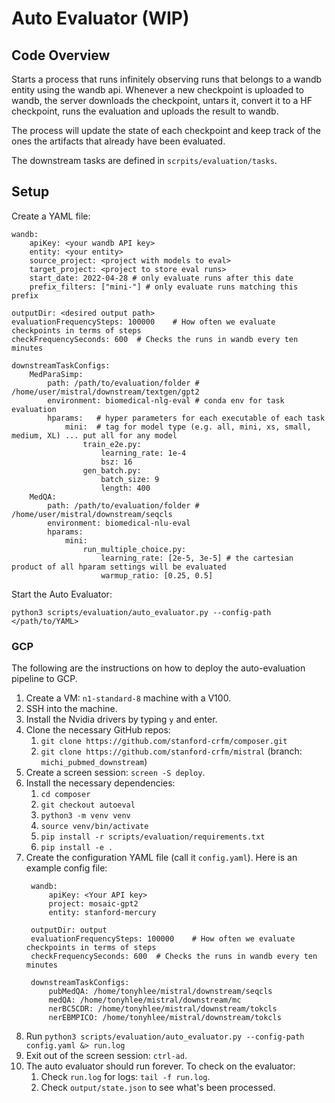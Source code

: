 # Auto Evaluator (WIP)

## Code Overview

Starts a process that runs infinitely observing runs that belongs to a wandb entity using the wandb api. 
Whenever a new  checkpoint is uploaded to wandb, the server downloads the checkpoint, untars it, 
convert it to a HF checkpoint, runs the evaluation and uploads the result to wandb. 

The process will update the state of each checkpoint and keep track of the ones the artifacts that already 
have been evaluated.

The downstream tasks are defined in `scrpits/evaluation/tasks`.

## Setup

Create a YAML file:

```text
wandb:
    apiKey: <your wandb API key>
    entity: <your entity>
    source_project: <project with models to eval>
    target_project: <project to store eval runs>
    start_date: 2022-04-28 # only evaluate runs after this date
    prefix_filters: ["mini-"] # only evaluate runs matching this prefix

outputDir: <desired output path>
evaluationFrequencySteps: 100000    # How often we evaluate checkpoints in terms of steps
checkFrequencySeconds: 600  # Checks the runs in wandb every ten minutes

downstreamTaskConfigs:
    MedParaSimp:
        path: /path/to/evaluation/folder # /home/user/mistral/downstream/textgen/gpt2
        environment: biomedical-nlg-eval # conda env for task evaluation
        hparams:   # hyper parameters for each executable of each task
            mini:  # tag for model type (e.g. all, mini, xs, small, medium, XL) ... put all for any model
                train_e2e.py:
                    learning_rate: 1e-4
                    bsz: 16
                gen_batch.py:
                    batch_size: 9
                    length: 400
    MedQA: 
        path: /path/to/evaluation/folder # /home/user/mistral/downstream/seqcls
        environment: biomedical-nlu-eval
        hparams:
            mini:
                run_multiple_choice.py:
                    learning_rate: [2e-5, 3e-5] # the cartesian product of all hparam settings will be evaluated
                    warmup_ratio: [0.25, 0.5]
```

Start the Auto Evaluator:

`python3 scripts/evaluation/auto_evaluator.py --config-path </path/to/YAML>` 


### GCP

The following are the instructions on how to deploy the auto-evaluation pipeline to GCP.

1. Create a VM: `n1-standard-8` machine with a V100.
1. SSH into the machine.
1. Install the Nvidia drivers by typing `y` and enter.
1. Clone the necessary GitHub repos:
    1. `git clone https://github.com/stanford-crfm/composer.git`
    1. `git clone https://github.com/stanford-crfm/mistral` (branch: `michi_pubmed_downstream`)
1. Create a screen session: `screen -S deploy`.    
1. Install the necessary dependencies:
    1. `cd composer`
    1. `git checkout autoeval`
    1. `python3 -m venv venv`
    1. `source venv/bin/activate`
    1. `pip install -r scripts/evaluation/requirements.txt`
    1. `pip install -e .`
1. Create the configuration YAML file (call it `config.yaml`). Here is an example config file:
   ```text
    wandb:
        apiKey: <Your API key>
        project: mosaic-gpt2
        entity: stanford-mercury
    
    outputDir: output
    evaluationFrequencySteps: 100000    # How often we evaluate checkpoints in terms of steps
    checkFrequencySeconds: 600  # Checks the runs in wandb every ten minutes
    
    downstreamTaskConfigs:
        pubMedQA: /home/tonyhlee/mistral/downstream/seqcls
        medQA: /home/tonyhlee/mistral/downstream/mc
        nerBC5CDR: /home/tonyhlee/mistral/downstream/tokcls
        nerEBMPICO: /home/tonyhlee/mistral/downstream/tokcls
    ```
1. Run `python3 scripts/evaluation/auto_evaluator.py --config-path config.yaml &> run.log`
1. Exit out of the screen session: `ctrl-ad`.
1. The auto evaluator should run forever. To check on the evaluator:
   1. Check `run.log` for logs: `tail -f run.log`.
   1. Check `output/state.json` to see what's been processed.
